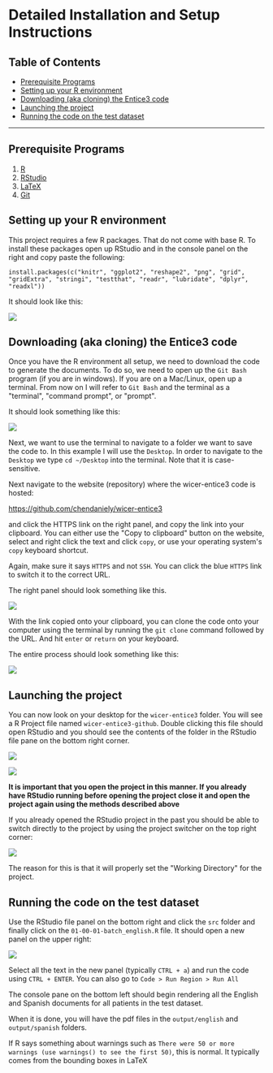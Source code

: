 # Detailed Installation and Setup Instructions

## Table of Contents
<!-- MarkdownTOC -->

- [Prerequisite Programs](#prerequisite-programs)
- [Setting up your R environment](#setting-up-your-r-environment)
- [Downloading (aka cloning) the Entice3 code](#downloading-aka-cloning-the-entice3-code)
- [Launching the project](#launching-the-project)
- [Running the code on the test dataset](#running-the-code-on-the-test-dataset)

<!-- /MarkdownTOC -->

*******************************************************************************

## Prerequisite Programs

1. [R](https://cran.rstudio.com/)
2. [RStudio](https://www.rstudio.com/products/rstudio/download/preview/)
3. [LaTeX](https://latex-project.org/ftp.html)
4. [Git](https://git-scm.com/)

## Setting up your R environment

This project requires a few R packages. That do not come with base R.
To install these packages open up RStudio and in the console panel on the right and copy paste the following:

`install.packages(c("knitr", "ggplot2", "reshape2", "png", "grid", "gridExtra", "stringi", "testthat", "readr", "lubridate", "dplyr", "readxl"))`

It should look like this:

![](https://raw.githubusercontent.com/chendaniely/wicer-entice3/master/installation_and_setup_instructions/rstudio_console_install_packages.png)

## Downloading (aka cloning) the Entice3 code

Once you have the R environment all setup, we need to download the code to generate the documents.
To do so, we need to open up the `Git Bash` program (if you are in windows).  If you are on a Mac/Linux, open up a terminal.
From now on I will refer to `Git Bash` and the terminal as a "terminal", "command prompt", or "prompt".

It should look something like this:

![](https://raw.githubusercontent.com/chendaniely/wicer-entice3/master/installation_and_setup_instructions/git_bash_startup.png)

Next, we want to use the terminal to navigate to a folder we want to save the code to.  In this example I will use the `Desktop`.
In order to navigate to the `Desktop` we type `cd ~/Desktop` into the terminal.  Note that it is case-sensitive.

Next navigate to the website (repository) where the wicer-entice3 code is hosted:

https://github.com/chendaniely/wicer-entice3

and click the HTTPS link on the right panel, and copy the link into your clipboard.  You can either use the "Copy to clipboard" button on the website, select and right click the text and click `copy`, or use your operating system's `copy` keyboard shortcut.

Again, make sure it says `HTTPS` and not `SSH`.
You can click the blue `HTTPS` link to switch it to the correct URL.

The right panel should look something like this.

![](https://raw.githubusercontent.com/chendaniely/wicer-entice3/master/installation_and_setup_instructions/github_download_clone_link.png)

With the link copied onto your clipboard, you can clone the code onto your computer using the terminal by running the `git clone` command followed by the URL.  And hit `enter` or `return` on your keyboard.

The entire process should look something like this:

![](https://raw.githubusercontent.com/chendaniely/wicer-entice3/master/installation_and_setup_instructions/git_bash_cd_clone_repo.png)

## Launching the project

You can now look on your desktop for the `wicer-entice3` folder.  You will see a R Project file named `wicer-entice3-github`.
Double clicking this file should open RStudio and you should see the contents of the folder in the RStudio file pane on the bottom right corner.

![](https://raw.githubusercontent.com/chendaniely/wicer-entice3/master/installation_and_setup_instructions/explorer_selected_r_project.png)

![](https://raw.githubusercontent.com/chendaniely/wicer-entice3/master/installation_and_setup_instructions/rstudio_file_panel_root_dir.png)

**It is important that you open the project in this manner.  If you already have RStudio running before opening the project close it and open the project again using the methods described above**

If you already opened the RStudio project in the past you should be able to switch directly to the project by using the project switcher on the top right corner:

![](https://raw.githubusercontent.com/chendaniely/wicer-entice3/master/installation_and_setup_instructions/rstudio_project_selector.png)

The reason for this is that it will properly set the "Working Directory" for the project.

## Running the code on the test dataset

Use the RStudio file panel on the bottom right and click the `src` folder and finally click on the `01-00-01-batch_english.R` file.
It should open a new panel on the upper right:

![](https://raw.githubusercontent.com/chendaniely/wicer-entice3/master/installation_and_setup_instructions/rstudio_src_01_00-01-batch-english.png)

Select all the text in the new panel (typically `CTRL + a`) and run the code using `CTRL + ENTER`.  You can also go to `Code > Run Region > Run All`

The console pane on the bottom left should begin rendering all the English and Spanish documents for all patients in the test dataset.

When it is done, you will have the pdf files in the `output/english` and `output/spanish` folders.

If R says something about warnings such as `There were 50 or more warnings (use warnings() to see the first 50)`, this is normal.
It typically comes from the bounding boxes in LaTeX
